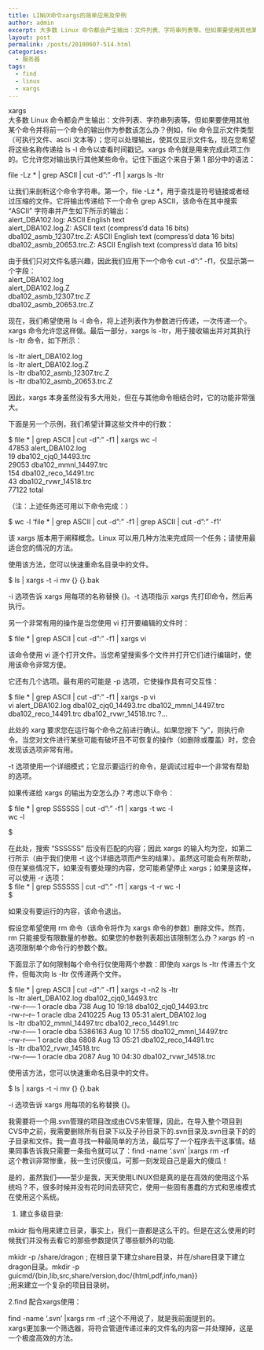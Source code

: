 ```yaml
---
title: LINUX命令xargs的简单应用及举例
author: admin
excerpt: 大多数 Linux 命令都会产生输出：文件列表、字符串列表等。但如果要使用其他某个命令并将前一个命令的输出作为参数该怎么办？例如，file 命令显示文件类型（可执行文件、ascii 文本等）；您可以处理输出，使其仅显示文件名，现在您希望将这些名称传递给 ls -l 命令以查看时间戳记。xargs 命令就是用来完成此项工作的。它允许您对输出执行其他某些命令。
layout: post
permalink: /posts/20100607-514.html
categories:
  - 服务器
tags:
  - find
  - linux
  - xargs
---
```

xargs  
大多数 Linux 命令都会产生输出：文件列表、字符串列表等。但如果要使用其他某个命令并将前一个命令的输出作为参数该怎么办？例如，file 命令显示文件类型（可执行文件、ascii 文本等）；您可以处理输出，使其仅显示文件名，现在您希望将这些名称传递给 ls -l 命令以查看时间戳记。xargs 命令就是用来完成此项工作的。它允许您对输出执行其他某些命令。记住下面这个来自于第 1 部分中的语法：

file -Lz * | grep ASCII | cut -d&#8221;:&#8221; -f1 | xargs ls -ltr

让我们来剖析这个命令字符串。第一个，file -Lz *，用于查找是符号链接或者经过压缩的文件。它将输出传递给下一个命令 grep ASCII，该命令在其中搜索 &#8220;ASCII&#8221; 字符串并产生如下所示的输出：  
alert_DBA102.log: ASCII English text  
alert_DBA102.log.Z: ASCII text (compress&#8217;d data 16 bits)  
dba102\_asmb\_12307.trc.Z: ASCII English text (compress&#8217;d data 16 bits)  
dba102\_asmb\_20653.trc.Z: ASCII English text (compress&#8217;d data 16 bits)

由于我们只对文件名感兴趣，因此我们应用下一个命令 cut -d&#8221;:&#8221; -f1，仅显示第一个字段：  
alert_DBA102.log  
alert_DBA102.log.Z  
dba102\_asmb\_12307.trc.Z  
dba102\_asmb\_20653.trc.Z

现在，我们希望使用 ls -l 命令，将上述列表作为参数进行传递，一次传递一个。xargs 命令允许您这样做。最后一部分，xargs ls -ltr，用于接收输出并对其执行 ls -ltr 命令，如下所示：

ls -ltr alert_DBA102.log  
ls -ltr alert_DBA102.log.Z  
ls -ltr dba102\_asmb\_12307.trc.Z  
ls -ltr dba102\_asmb\_20653.trc.Z

因此，xargs 本身虽然没有多大用处，但在与其他命令相结合时，它的功能非常强大。

下面是另一个示例，我们希望计算这些文件中的行数：

$ file * | grep ASCII | cut -d&#8221;:&#8221; -f1 | xargs wc -l  
47853 alert_DBA102.log  
19 dba102\_cjq0\_14493.trc  
29053 dba102\_mmnl\_14497.trc  
154 dba102\_reco\_14491.trc  
43 dba102\_rvwr\_14518.trc  
77122 total

（注：上述任务还可用以下命令完成：）

$ wc -l ‘file * | grep ASCII | cut -d&#8221;:&#8221; -f1 | grep ASCII | cut -d&#8221;:&#8221; -f1‘

该 xargs 版本用于阐释概念。Linux 可以用几种方法来完成同一个任务；请使用最适合您的情况的方法。

使用该方法，您可以快速重命名目录中的文件。

$ ls | xargs -t -i mv {} {}.bak

-i 选项告诉 xargs 用每项的名称替换 {}。-t 选项指示 xargs 先打印命令，然后再执行。

另一个非常有用的操作是当您使用 vi 打开要编辑的文件时：

$ file * | grep ASCII | cut -d&#8221;:&#8221; -f1 | xargs vi

该命令使用 vi 逐个打开文件。当您希望搜索多个文件并打开它们进行编辑时，使用该命令非常方便。

它还有几个选项。最有用的可能是 -p 选项，它使操作具有可交互性：

$ file * | grep ASCII | cut -d&#8221;:&#8221; -f1 | xargs -p vi  
vi alert\_DBA102.log dba102\_cjq0\_14493.trc dba102\_mmnl\_14497.trc dba102\_reco\_14491.trc dba102\_rvwr_14518.trc ?&#8230;

此处的 xarg 要求您在运行每个命令之前进行确认。如果您按下 &#8220;y&#8221;，则执行命令。当您对文件进行某些可能有破坏且不可恢复的操作（如删除或覆盖）时，您会发现该选项非常有用。

-t 选项使用一个详细模式；它显示要运行的命令，是调试过程中一个非常有帮助的选项。

如果传递给 xargs 的输出为空怎么办？考虑以下命令：

$ file * | grep SSSSSS | cut -d&#8221;:&#8221; -f1 | xargs -t wc -l  
wc -l  
  
$

在此处，搜索 &#8220;SSSSSS&#8221; 后没有匹配的内容；因此 xargs 的输入均为空，如第二行所示（由于我们使用 -t 这个详细选项而产生的结果）。虽然这可能会有所帮助，但在某些情况下，如果没有要处理的内容，您可能希望停止 xargs；如果是这样，可以使用 -r 选项：  
$ file * | grep SSSSSS | cut -d&#8221;:&#8221; -f1 | xargs -t -r wc -l  
$

如果没有要运行的内容，该命令退出。

假设您希望使用 rm 命令（该命令将作为 xargs 命令的参数）删除文件。然而，rm 只能接受有限数量的参数。如果您的参数列表超出该限制怎么办？xargs 的 -n 选项限制单个命令行的参数个数。

下面显示了如何限制每个命令行仅使用两个参数：即使向 xargs ls -ltr 传递五个文件，但每次向 ls -ltr 仅传递两个文件。

$ file * | grep ASCII | cut -d&#8221;:&#8221; -f1 | xargs -t -n2 ls -ltr  
ls -ltr alert\_DBA102.log dba102\_cjq0_14493.trc  
-rw-r&#8212;&#8211; 1 oracle dba 738 Aug 10 19:18 dba102\_cjq0\_14493.trc  
-rw-r&#8211;r&#8211; 1 oracle dba 2410225 Aug 13 05:31 alert_DBA102.log  
ls -ltr dba102\_mmnl\_14497.trc dba102\_reco\_14491.trc  
-rw-r&#8212;&#8211; 1 oracle dba 5386163 Aug 10 17:55 dba102\_mmnl\_14497.trc  
-rw-r&#8212;&#8211; 1 oracle dba 6808 Aug 13 05:21 dba102\_reco\_14491.trc  
ls -ltr dba102\_rvwr\_14518.trc  
-rw-r&#8212;&#8211; 1 oracle dba 2087 Aug 10 04:30 dba102\_rvwr\_14518.trc

使用该方法，您可以快速重命名目录中的文件。

$ ls | xargs -t -i mv {} {}.bak

-i 选项告诉 xargs 用每项的名称替换 {}。

我需要将一个用.svn管理的项目改成由CVS来管理，因此，在导入整个项目到CVS中之前，我需要删除所有目录下以及子孙目录下的.svn目录及.svn目录下的的子目录和文件。我一直寻找一种最简单的方法，最后写了一个程序去干这事情。结果同事告诉我只需要一条指令就可以了：find -name &#8216;.svn&#8217; |xargs rm -rf  
这个教训非常惨重，我一生讨厌傻瓜，可那一刻发现自己是最大的傻瓜！

是的，虽然我们——至少是我，天天使用LINUX但是真的是在高效的使用这个系统吗？不，很多时候并没有花时间去研究它，使用一些固有愚蠢的方式和思维模式在使用这个系统。

1. 建立多级目录:

mkidr 指令用来建立目录，事实上，我们一直都是这么干的。但是在这么使用的时候我们并没有去看它的那些参数提供了哪些额外的功能.

mkidr -p /share/dragon ; 在根目录下建立share目录，并在/share目录下建立dragon目录。mkdir -p guicmd/{bin,lib,src,share/version,doc/{html,pdf,info,man}}  
;用来建立一个复杂的项目目录树。

2.find 配合xargs使用：

find -name &#8216;.svn&#8217; |xargs rm -rf ;这个不用说了，就是我前面提到的。  
xargs更加象一个筛选器，将符合管道传递过来的文件名的内容一并处理掉，这是一个极度高效的方法。